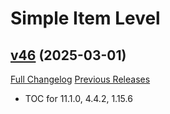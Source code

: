 # Simple Item Level

## [v46](https://github.com/kemayo/wow-simpleitemlevel/tree/v46) (2025-03-01)
[Full Changelog](https://github.com/kemayo/wow-simpleitemlevel/compare/v45...v46) [Previous Releases](https://github.com/kemayo/wow-simpleitemlevel/releases)

- TOC for 11.1.0, 4.4.2, 1.15.6  
